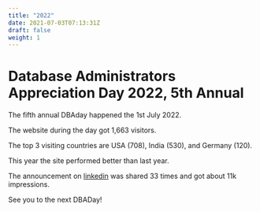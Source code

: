 ```yaml
---
title: "2022"
date: 2021-07-03T07:13:31Z
draft: false
weight: 1
---
```

# Database Administrators Appreciation Day 2022, 5th Annual
The fifth annual DBAday happened the 1st July 2022.

The website during the day got 1,663 visitors.

The top 3 visiting countries are USA (708), India (530),  and Germany (120).

This year the site performed better than last year. 

The announcement on [linkedin](https://www.linkedin.com/posts/federicocampoli_dba-dbaday-databaseadministration-activity-6948502096233025536-748w)  was shared 33 times and got about 11k impressions. 


See you to the next DBADay!


